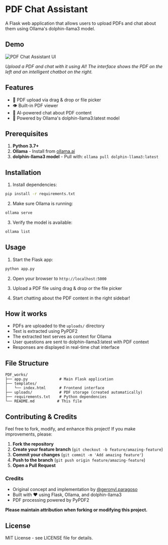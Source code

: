 # PDF Chat Assistant

A Flask web application that allows users to upload PDFs and chat about them using Ollama's dolphin-llama3 model.

## Demo

![PDF Chat Assistant UI](demo-screenshot.png)

*Upload a PDF and chat with it using AI! The interface shows the PDF on the left and an intelligent chatbot on the right.*

## Features

- 📄 PDF upload via drag & drop or file picker
- 👁️ Built-in PDF viewer
- 💬 AI-powered chat about PDF content
- 🐬 Powered by Ollama's dolphin-llama3:latest model

## Prerequisites

1. **Python 3.7+**
2. **Ollama** - Install from [ollama.ai](https://ollama.ai)
3. **dolphin-llama3 model** - Pull with: `ollama pull dolphin-llama3:latest`

## Installation

1. Install dependencies:
```bash
pip install -r requirements.txt
```

2. Make sure Ollama is running:
```bash
ollama serve
```

3. Verify the model is available:
```bash
ollama list
```

## Usage

1. Start the Flask app:
```bash
python app.py
```

2. Open your browser to `http://localhost:5000`

3. Upload a PDF file using drag & drop or the file picker

4. Start chatting about the PDF content in the right sidebar!

## How it works

- PDFs are uploaded to the `uploads/` directory
- Text is extracted using PyPDF2
- The extracted text serves as context for Ollama
- User questions are sent to dolphin-llama3:latest with PDF context
- Responses are displayed in real-time chat interface

## File Structure

```
PDF_works/
├── app.py              # Main Flask application
├── templates/
│   └── index.html      # Frontend interface
├── uploads/            # PDF storage (created automatically)
├── requirements.txt    # Python dependencies
└── README.md          # This file
```

## Contributing & Credits

Feel free to fork, modify, and enhance this project! If you make improvements, please:

1. **Fork the repository**
2. **Create your feature branch** (`git checkout -b feature/amazing-feature`)
3. **Commit your changes** (`git commit -m 'Add amazing feature'`)
4. **Push to the branch** (`git push origin feature/amazing-feature`)
5. **Open a Pull Request**

### Credits
- Original concept and implementation by [@geronyl.paragoso](https://github.com/geronyl.paragoso)
- Built with ❤️ using Flask, Ollama, and dolphin-llama3
- PDF processing powered by PyPDF2

**Please maintain attribution when forking or modifying this project.**

## License

MIT License - see LICENSE file for details.